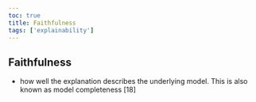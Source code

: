 ```yaml
---
toc: true
title: Faithfulness
tags: ['explainability']
---
```



## Faithfulness
- how well the explanation describes the underlying model. This is also known as model completeness [18]



